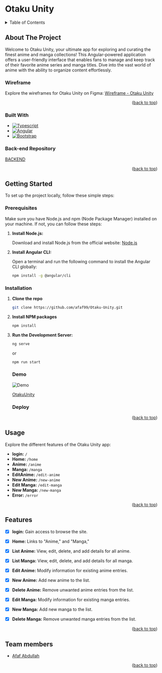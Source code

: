 # Otaku Unity

<a name="readme-top"></a>
<!-- TABLE OF CONTENTS -->
<details>
  <summary>Table of Contents</summary>
  <ol>
    <li>
      <a href="#about-the-project">About The Project</a>
      <ul>
        <li><a href="#built-with">Wireframe</a></li>
        <li><a href="#built-with">Built With</a></li>
        <li><a href="#back-end-repository">Back-end Repository</a></li>
      </ul>
    </li>
    <li>
      <a href="#getting-started">Getting Started</a>
      <ul>
        <li><a href="#prerequisites">Prerequisites</a></li>
        <li><a href="#installation">Installation</a></li>
        <li><a href="#Demo">Demo</a></li>
      </ul>
    </li>
    <li><a href="#usage">Usage</a></li>
    <li><a href="#features">Features</a></li>
    <li><a href="#team-members">Team members</a></li>
 
  </ol>
</details>


## About The Project

Welcome to Otaku Unity, your ultimate app for exploring and curating the finest anime and manga collections! This Angular-powered application offers a user-friendly interface that enables fans to manage and keep track of their favorite anime series and manga titles. Dive into the vast world of anime with the ability to organize content effortlessly.

### Wireframe

Explore the wireframes for Otaku Unity on Figma: [Wireframe - Otaku Unity](https://www.figma.com/file/5TSnrdbNhcozAejD2890vA/Wireframe-(Community)?type=whiteboard&node-id=0%3A1&t=z2zf8785toIUnbUn-1)


<p align="right">(<a href="#readme-top">back to top</a>)</p>

### Built With

* [![Typescript][typescript.com]][typescript-url]
* [![Angular][Angular.io]][Angular-url]
* [![Bootstrap][Bootstrap.com]][Bootstrap-url]

### Back-end Repository
[BACKEND](https://github.com/afaf99/Project-SDA-Java-Angular-.git)

<p align="right">(<a href="#readme-top">back to top</a>)</p>

## Getting Started

To set up the project locally, follow these simple steps:

### Prerequisites

Make sure you have Node.js and npm (Node Package Manager) installed on your machine. If not, you can follow these steps:

1. **Install Node.js:**

   Download and install Node.js from the official website: [Node.js](https://nodejs.org/)

2. **Install Angular CLI:**

   Open a terminal and run the following command to install the Angular CLI globally:

   ```sh
   npm install -g @angular/cli

### Installation

1. **Clone the repo**
   ```sh
   git clone https://github.com/afaf99/Otaku-Unity.git
   ```
2. **Install NPM packages**
   ```sh
   npm install
   ```
3. **Run the Development Server:**
   ```sh
   ng serve
   ```
   or
   ```sh
   npm run start
   ```


   ### Demo

   ![Demo](demo/ezgif.com-video-to-gif.gif)

   [OtakuUnity](https://otakuunity.netlify.app/)


   


   ### Deploy
   

<p align="right">(<a href="#readme-top">back to top</a>)</p>

## Usage

Explore the different features of the Otaku Unity app:

* **login:** `/`
* **Home:** `/home`
* **Anime:** `/anime`
* **Manga:** `/manga`
* **EditAnime:** `/edit-anime`
* **New Anime:** `/new-anime`
* **Edit Manga:** `/edit-manga`
* **New Manga:** `/new-manga`
* **Error:** `/error`

<p align="right">(<a href="#readme-top">back to top</a>)</p>

## Features
- [x] **login:** Gain access to browse the site.

- [x] **Home:** Links to "Anime," and "Manga,"

- [x] **List Anime:** View, edit, delete, and add details for all anime.
    
- [x] **List Manga:** View, edit, delete, and add details for all manga.

- [x] **Edit Anime:** Modify information for existing anime entries.
    
- [x] **New Anime:** Add new anime to the list.

- [x] **Delete Anime:** Remove unwanted anime entries from the list.

- [x] **Edit Manga:** Modify information for existing manga entries.
      
- [x] **New Manga:** Add new manga to the list.

- [x] **Delete Manga:** Remove unwanted manga entries from the list.


<p align="right">(<a href="#readme-top">back to top</a>)</p>

## Team members

- [Afaf Abdullah](https://github.com/afaf99)

<p align="right">(<a href="#readme-top">back to top</a>)</p>

[Angular.io]: https://img.shields.io/badge/Angular-DD0031?style=for-the-badge&logo=angular&logoColor=white
[Angular-url]: https://angular.io/

[Bootstrap.com]: https://img.shields.io/badge/Bootstrap-563D7C?style=for-the-badge&logo=bootstrap&logoColor=white
[Bootstrap-url]: https://getbootstrap.com

[typescript.com]: https://img.shields.io/badge/typescript-2f74c0?style=for-the-badge&logo=typescript&logoColor=white
[typescript-url]: https://www.typescriptlang.org/
